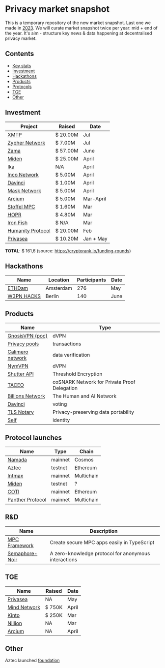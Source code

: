 # Privacy market snapshot

This is a temporary repository of the new market snapshot. Last one we made in [2023](https://medium.com/@Svyazniy/privacy-market-outlook-in-web3-report-35a96c35b6ae).
We will curate market snapshot twice per year: mid + end of the year. It's aim - structure key news & data happening at decentralised privacy market.

## Contents
- [Key stats](#Key-stats)
- [Investment](#Investment)
- [Hackathons](#Hackathons)
- [Products](#Products)
- [Protocols](#Protocol-launches)
- [TGE](#TGE)
- [Other](#Other)

## Investment
| Project  | Raised | Date |
| ------------- | ------------- |------------- |
| [XMTP ](https://xmtp.org) | $ 20.00M | Jul | 
| [Zypher Network](https://zypher.network) | $ 7.00M | Jul | 
| [Zama](https://www.zama.ai) | $ 57.00M | June | 
| [Miden](https://miden.xyz) | $ 25.00M | April | 
| [Ika](https://ika.xyz) | N/A | April | 
| [Inco Network](https://www.inco.org) | $ 5.00M | April | 
| [Davinci](http://davinci.vote) | $ 1.00M | April | 
| [Mask Network](https://www.mask.io) | $ 5.00M | April | 
| [Arcium](https://www.arcium.com) | $ 5.00M | Mar-April | 
| [Stoffel MPC](https://stoffelmpc.com) | $ 1.60M | Mar | 
| [HOPR](https://hoprnet.org) | $ 4.80M | Mar | 
| [Iron Fish](https://ironfish.network) | $ N/A | Mar | 
| [Humanity Protocol](https://www.humanity.org) | $ 20.00M | Feb |
| [Privasea](https://www.privasea.ai) | $ 10.20M | Jan + May | 

**TOTAL**: $ 161,6 (source: https://cryptorank.io/funding-rounds) 

## Hackathons
| Name  | Location | Participants | Date |
| ------------- | ------------- | ------------- | ------------- |
| [ETHDam](http://ethdam.com) | Amsterdam | 276 | May | 
| [W3PN HACKS](https://hackathon.web3privacy.info) | Berlin | 140 | June |

## Products
| Name  | Type | 
| ------------- | ------------- |
| [GnosisVPN (poc)](https://gnosisvpn.com) | dVPN |
| [Privacy pools](https://privacypools.com) | transactions |
| [Calimero network](https://calimero.network) | data verification |
| [NymVPN](https://nym.com) | dVPN | 
| [Shutter API](https://blog.shutter.network/introducing-shutter-api-threshold-encryption-service/) | Threshold Encryption |
| [TACEO](https://core.taceo.io/articles/taceo-proof/) | coSNARK Network for Private Proof Delegation |
| [Billions Network](https://billions.network) | The Human and AI Network |
| [Davinci](https://davinci.vote) | voting |
| [TLS Notary](https://github.com/tlsnotary/tlsn/releases/tag/v0.1.0-alpha.10) | Privacy-preserving data portability |
| [Self](https://self.xyz) | identity |

## Protocol launches
| Name  | Type | Chain |
| ------------- | ------------- | ------------- |
| [Namada](http://namada.net) | mainnet | Cosmos |
| [Aztec](https://aztec.network) | testnet | Ethereum |
| [Intmax](https://intmax.io) | mainnet | Multichain |
| [Miden](https://miden.xyz) | testnet | ? |
| [COTI](https://coti.io) | mainnet | Ethereum |
| [Panther Protocol](https://www.pantherprotocol.io) | mainnet | Multichain |

## R&D
| Name  | Description | 
| ------------- | ------------- |  
| [MPC Framework](https://mpc.pse.dev) | Create secure MPC apps easily in TypeScript | 
| [Semaphore-Noir](https://github.com/hashcloak/semaphore-noir) | A zero-knowledge protocol for anonymous interactions |

## TGE
| Name  | Raised | Date |
| ------------- | ------------- |  ------------- |
| [Privasea](https://icodrops.com/privasea/) | NA | May | 
| [Mind Network](https://icodrops.com/mind-network/) | $ 750K | April | 
| [Kinto](https://icodrops.com/kinto/) | $ 250K | Mar | 
| [Nillion](https://icodrops.com/nillion/) | NA | Mar | 
| [Arcium](https://coinlist.co/arcium) | NA | April |

## Other
Aztec launched [foundation](https://aztec.foundation)
